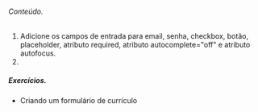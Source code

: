 ###### Conteúdo.
1. Adicione os campos de entrada para email, senha, checkbox, botão, placeholder, atributo required, atributo autocomplete="off" e atributo autofocus.
2. 

##### Exercícios.
- Criando um formulário de currículo
